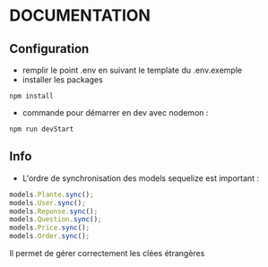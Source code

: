 # DOCUMENTATION

## Configuration

- remplir le point .env en suivant le template du .env.exemple
- installer les packages 
```
npm install
```
- commande pour démarrer en dev avec nodemon : 
```
npm run devStart
```

## Info

- L'ordre de synchronisation des models sequelize est important : 
```javascript
models.Plante.sync();
models.User.sync();
models.Reponse.sync();
models.Question.sync();
models.Price.sync();
models.Order.sync();
```

Il permet de gérer correctement les clées étrangères 

